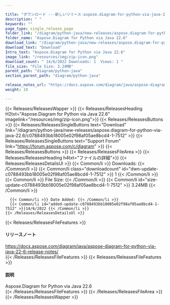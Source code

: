 ```yaml
---

title: "ダウンロード ---新しいリリース-aspose.diagram-for-python-via-java-22.6"
description: " "
keywords: ""
page_type: single_release_page
folder_link: "/diagram/python-java/new-releases/aspose.diagram-for-python-via-java-22.6/"
folder_name: "Aspose.Diagram for Python via Java 22.6"
download_link: "/diagram/python-java/new-releases/aspose.diagram-for-python-via-java-22.6/c0788493bb18005e02f98af05ae8bcd4-1-7512"
download_text: "Download"
Intro_text: "Aspose.Diagram for Python via Java 22.6"
image_link: "/resources/img/zip-icon.png"
download_count: " 14/6/2022 Downloads: 1  Views: 1 "
file_size: "File Size: 3.24MB"
parent_path: "diagram/python-java"
section_parent_path: "diagram/python-java"

release_notes_url: "https://docs.aspose.com/diagram/java/aspose-diagram-for-python-via-java-22-6-release-notes/"
weight: 10

---
```


{{< Releases/ReleasesWapper >}}
  {{< Releases/ReleasesHeading H2txt="Aspose.Diagram for Python via Java 22.6" imagelink="/resources/img/zip-icon.png">}}
  {{< Releases/ReleasesButtons >}}
    {{< Releases/ReleasesSingleButtons text="Download" link="/diagram/python-java/new-releases/aspose.diagram-for-python-via-java-22.6/c0788493bb18005e02f98af05ae8bcd4-1-7512" >}}
    {{< Releases/ReleasesSingleButtons text="Support Forum" link="https://forum.aspose.com/c/diagram" >}}
  {{< Releases/ReleasesButtons >}}
  {{< Releases/ReleasesFileArea >}}
    {{< Releases/ReleasesHeading h4txt="ファイルの詳細">}}
    {{< Releases/ReleasesDetailsUl >}}
      {{< Common/li >}} Downloads: {{< /Common/li >}}
      {{< Common/li class="downloadcount" id="dwn-update-c0788493bb18005e02f98af05ae8bcd4-1-7512" >}} 1 {{< /Common/li >}}
      {{< Common/li >}} File Size: {{< /Common/li >}}
      {{< Common/li id="size-update-c0788493bb18005e02f98af05ae8bcd4-1-7512" >}} 3.24MB {{< /Common/li >}}

      {{< Common/li >}} Date Added: {{< /Common/li >}}
      {{< Common/li id="added-update-c0788493bb18005e02f98af05ae8bcd4-1-7512" >}}14/6/2022 {{< /Common/li >}}
    {{< /Releases/ReleasesDetailsUl >}}

  {{< Releases/ReleasesFileFeatures >}}
      <h4>リリースノート</h4><div><a href='https://docs.aspose.com/diagram/java/aspose-diagram-for-python-via-java-22-6-release-notes/'>https://docs.aspose.com/diagram/java/aspose-diagram-for-python-via-java-22-6-release-notes/</a></div>
  {{< /Releases/ReleasesFileFeatures >}}
  {{< Releases/ReleasesFileFeatures >}}
      <h4>説明</h4><div class="HTMLDescription">Aspose.Diagram for Python via Java 22.6</div>
  {{< /Releases/ReleasesFileFeatures >}}
 {{< /Releases/ReleasesFileArea >}}
{{< /Releases/ReleasesWapper >}}



